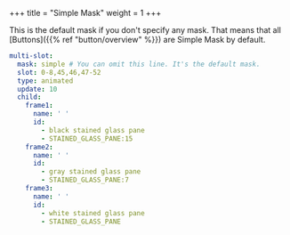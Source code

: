 +++
title = "Simple Mask"
weight = 1
+++

This is the default mask if you don't specify any mask. That means that all [Buttons]({{% ref "button/overview" %}}) are Simple Mask by default.

```yaml
multi-slot:
  mask: simple # You can omit this line. It's the default mask.
  slot: 0-8,45,46,47-52
  type: animated
  update: 10
  child:
    frame1:
      name: ' '
      id:
        - black stained glass pane
        - STAINED_GLASS_PANE:15
    frame2:
      name: ' '
      id:
        - gray stained glass pane
        - STAINED_GLASS_PANE:7
    frame3:
      name: ' '
      id:
        - white stained glass pane
        - STAINED_GLASS_PANE
```
